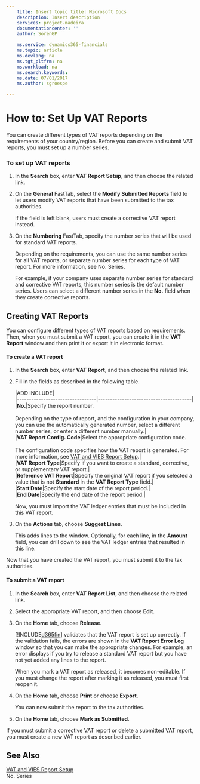 ```yaml
---
    title: Insert topic title| Microsoft Docs
    description: Insert description
    services: project-madeira
    documentationcenter: ''
    author: SorenGP

    ms.service: dynamics365-financials
    ms.topic: article
    ms.devlang: na
    ms.tgt_pltfrm: na
    ms.workload: na
    ms.search.keywords:
    ms.date: 07/01/2017
    ms.author: sgroespe

---
```

# How to: Set Up VAT Reports
You can create different types of VAT reports depending on the requirements of your country\/region. Before you can create and submit VAT reports, you must set up a number series.  
  
### To set up VAT reports  
  
1.  In the **Search** box, enter **VAT Report Setup**, and then choose the related link.  
  
2.  On the **General** FastTab, select the **Modify Submitted Reports** field to let users modify VAT reports that have been submitted to the tax authorities.  
  
     If the field is left blank, users must create a corrective VAT report instead.  
  
3.  On the **Numbering** FastTab, specify the number series that will be used for standard VAT reports.  
  
     Depending on the requirements, you can use the same number series for all VAT reports, or separate number series for each type of VAT report. For more information, see No. Series.  
  
     For example, if your company uses separate number series for standard and corrective VAT reports, this number series is the default number series. Users can select a different number series in the **No.** field when they create corrective reports.  
  
## Creating VAT Reports  
 You can configure different types of VAT reports based on requirements. Then, when you must submit a VAT report, you can create it in the **VAT Report** window and then print it or export it in electronic format.  
  
#### To create a VAT report  
  
1.  In the **Search** box, enter **VAT Report**, and then choose the related link.  
  
2.  Fill in the fields as described in the following table.  
  
    |ADD INCLUDE<!--[!INCLUDE[bp_tablefield](../../includes/bp_tabledescription_md.md)]-->|  
    |---------------------------------|---------------------------------------|  
    |**No.**|Specify the report number.<br /><br /> Depending on the type of report, and the configuration in your company, you can use the automatically generated number, select a different number series, or enter a different number manually.|  
    |**VAT Report Config. Code**|Select the appropriate configuration code.<br /><br /> The configuration code specifies how the VAT report is generated. For more information, see [VAT and VIES Report Setup](../vat-and-vies-report-setup.md).|  
    |**VAT Report Type**|Specify if you want to create a standard, corrective, or supplementary VAT report.|  
    |**Reference VAT Report**|Specify the original VAT report if you selected a value that is not **Standard** in the **VAT Report Type** field.|  
    |**Start Date**|Specify the start date of the report period.|  
    |**End Date**|Specify the end date of the report period.|  
  
     Now, you must import the VAT ledger entries that must be included in this VAT report.  
  
3.  On the **Actions** tab, choose **Suggest Lines**.  
  
     This adds lines to the window. Optionally, for each line, in the **Amount** field, you can drill down to see the VAT ledger entries that resulted in this line.  
  
 Now that you have created the VAT report, you must submit it to the tax authorities.  
  
#### To submit a VAT report  
  
1.  In the **Search** box, enter **VAT Report List**, and then choose the related link.  
  
2.  Select the appropriate VAT report, and then choose **Edit**.  
  
3.  On the **Home** tab, choose **Release**.  
  
     [!INCLUDE[d365fin](../../includes/d365fin_md.md)] validates that the VAT report is set up correctly. If the validation fails, the errors are shown in the **VAT Report Error Log** window so that you can make the appropriate changes. For example, an error displays if you try to release a standard VAT report but you have not yet added any lines to the report.  
  
     When you mark a VAT report as released, it becomes non-editable. If you must change the report after marking it as released, you must first reopen it.  
  
4.  On the **Home** tab, choose **Print** or choose **Export**.  
  
     You can now submit the report to the tax authorities.  
  
5.  On the **Home** tab, choose **Mark as Submitted**.  
  
 If you must submit a corrective VAT report or delete a submitted VAT report, you must create a new VAT report as described earlier.  
  
## See Also  
 [VAT and VIES Report Setup](../vat-and-vies-report-setup.md)   
 No. Series